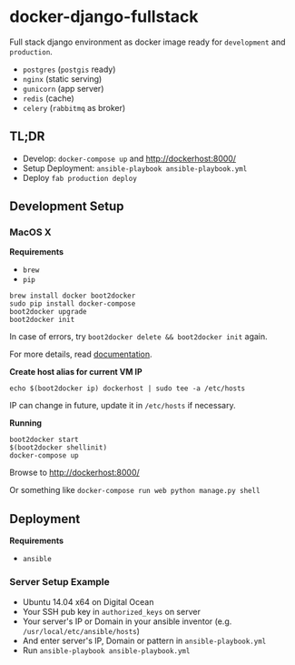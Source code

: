 # docker-django-fullstack

Full stack django environment as docker image ready for `development` and `production`.

- `postgres` (`postgis` ready)
- `nginx` (static serving)
- `gunicorn` (app server)
- `redis` (cache)
- `celery` (`rabbitmq` as broker)

## TL;DR

- Develop: `docker-compose up` and [http://dockerhost:8000/](http://dockerhost:8000/)
- Setup Deployment: `ansible-playbook ansible-playbook.yml`
- Deploy `fab production deploy`


## Development Setup

### MacOS X

**Requirements**

- `brew`
- `pip`

```
brew install docker boot2docker
sudo pip install docker-compose
boot2docker upgrade
boot2docker init
```

In case of errors, try `boot2docker delete && boot2docker init` again.

For more details, read [documentation](https://docs.docker.com/installation/mac/).

**Create host alias for current VM IP**

`echo $(boot2docker ip) dockerhost | sudo tee -a /etc/hosts`

IP can change in future, update it in `/etc/hosts` if necessary.

**Running**

```
boot2docker start
$(boot2docker shellinit)
docker-compose up
```

Browse to [http://dockerhost:8000/](http://dockerhost:8000/)

Or something like `docker-compose run web python manage.py shell`

## Deployment

**Requirements**

- `ansible`

### Server Setup Example

- Ubuntu 14.04 x64 on Digital Ocean
- Your SSH pub key in `authorized_keys` on server
- Your server's IP or Domain in your ansible inventor (e.g. `/usr/local/etc/ansible/hosts`)
- And enter server's IP, Domain or pattern in `ansible-playbook.yml`
- Run `ansible-playbook ansible-playbook.yml`



